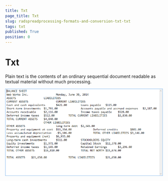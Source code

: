 ```yaml
---
title: Txt
page_title: Txt
slug: radspreadprocessing-formats-and-conversion-txt-txt
tags: txt
published: True
position: 0
---
```


# Txt



Plain text is the contents of an ordinary sequential document readable as textual material without much processing.
      
![Rad Spread Processing Formats and Conversion Txt 01](images/RadSpreadProcessing_Formats_and_Conversion_Txt_01.png)

## 

